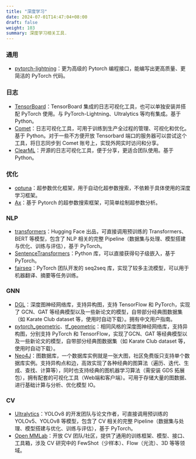 ```yaml
---
title: "深度学习"
date: 2024-07-01T14:47:04+08:00
draft: false
weight: 103
summary: 深度学习相关工具.
---
```


### 通用

- [pytorch-lightning](https://www.pytorchlightning.ai/)：更为高级的 Pytorch 编程接口，能编写出更高质量、更简洁的 PyTorch 代码。

### 日志

- [TensorBoard](https://www.tensorflow.org/tensorboard)：TensorBoard 集成的日志可视化工具，也可以单独安装并搭配 PyTorch 使用。与 PyTorch-Lightning、Ultralytics 等均有集成。基于 Python。
- [Comet](https://www.comet.ml/site/)：日志可视化工具，可用于训练到生产全过程的管理、可视化和优化。基于 Python。对于一些不方便开放 Tensorbard 端口的服务器可以尝试这个工具，将日志同步到 Comet 账号上，实现外网实时访问和分享。
- [ClearML](https://www.clear.ml/)：开源的日志可视化工具，便于分享，更适合团队使用。基于 Python。

### 优化

- [optuna](optuna.org)：超参数优化框架，用于自动化超参数搜索，不依赖于具体使用的深度学习框架。
- [Ax](https://ax.dev/)：基于 Pytorch 的超参数搜索框架，可简单绘制超参数分析。

### NLP

- [transformers](https://huggingface.co/docs/transformers/index)：Hugging Face 出品，可直接调用预训练的 Transformers、BERT 等模型，包含了 NLP 相关的完整 Pipeline（数据集与处理、模型搭建与优化、训练与评估），基于 PyTorch。
- [SentenceTransformers](https://www.sbert.net)：Python 库，可以直接获得句子级嵌入，基于 PyTorch。
- [fairseq](https://github.com/pytorch/fairseq)：PyTorch 团队开发的 seq2seq 库，实现了较多主流模型，可以用于机器翻译、摘要等任务训练。

### GNN

- [DGL](https://www.dgl.ai/)：深度图神经网络库，支持异构图，支持 TensorFlow 和 PyTorch，实现了 GCN、GAT 等经典模型以及一些新论文的模型，自带部分经典图数据集（如 Karate Club dataset 等，使用时自动下载）。拥有中文用户指南。
- [pytorch_geometric](https://www.pyg.org)、[tf_geometric](https://github.com/CrawlScript/tf_geometric)：相同风格的深度图神经网络库，支持异构图，分别支持 PyTorch 和 TensorFlow，实现了GCN、GAT 等经典模型以及一些新论文的模型，自带部分经典图数据集（如 Karate Club dataset 等，使用时自动下载）。
- [Neo4J](https://neo4j.com/)：图数据库，一个数据库实例就是一张大图，社区免费版只支持单个数据库实例。支持异构点和边，高效实现了各种经典的图算法（遍历、迭代、生成、查找、计算等），同时也支持经典的图机器学习算法（需安装 GDS 拓展包），拥有配套的可视化工具（Web端和客户端）。可用于存储大量的图数据、进行基础计算与分析、优化模型 IO。

### CV

- [Ultralytics](https://ultralytics.com/)：YOLOv8 的开发团队与论文作者，可直接调用预训练的 YOLOv5、YOLOv8 等模型，包含了 CV 相关的完整 Pipeline（数据集与处理、模型搭建与优化、训练与评估），基于 PyTorch。
- [Open MMLab](https://openmmlab.com/codebase)：开放 CV 团队/社区，提供了通用的训练框架、模型、接口、工具箱，涉及 CV 研究中的 FewShot（少样本）、Flow（光流）、3D 等等领域。
